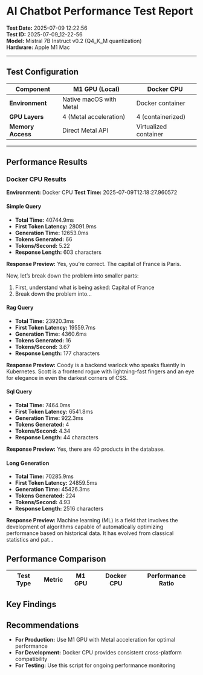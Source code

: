# AI Chatbot Performance Test Report

**Test Date:** 2025-07-09 12:22:56  
**Test ID:** 2025-07-09_12-22-56  
**Model:** Mistral 7B Instruct v0.2 (Q4_K_M quantization)  
**Hardware:** Apple M1 Mac  

---

## Test Configuration

| **Component** | **M1 GPU (Local)** | **Docker CPU** |
|---------------|-------------------|----------------|
| **Environment** | Native macOS with Metal | Docker container |
| **GPU Layers** | 4 (Metal acceleration) | 4 (containerized) |
| **Memory Access** | Direct Metal API | Virtualized container |

---

## Performance Results

### Docker CPU Results

**Environment:** Docker CPU
**Test Time:** 2025-07-09T12:18:27.960572

#### Simple Query

- **Total Time:** 40744.9ms
- **First Token Latency:** 28091.9ms
- **Generation Time:** 12653.0ms
- **Tokens Generated:** 66
- **Tokens/Second:** 5.22
- **Response Length:** 603 characters

**Response Preview:**  Yes, you’re correct. The capital of France is Paris.

Now, let’s break down the problem into smaller parts:

1. First, understand what is being asked: Capital of France
2. Break down the problem into...

#### Rag Query

- **Total Time:** 23920.3ms
- **First Token Latency:** 19559.7ms
- **Generation Time:** 4360.6ms
- **Tokens Generated:** 16
- **Tokens/Second:** 3.67
- **Response Length:** 177 characters

**Response Preview:**  Coody is a backend warlock who speaks fluently in Kubernetes. Scott is a frontend rogue with lightning-fast fingers and an eye for elegance in even the darkest corners of CSS.


#### Sql Query

- **Total Time:** 7464.0ms
- **First Token Latency:** 6541.8ms
- **Generation Time:** 922.3ms
- **Tokens Generated:** 4
- **Tokens/Second:** 4.34
- **Response Length:** 44 characters

**Response Preview:**  Yes, there are 40 products in the database.

#### Long Generation

- **Total Time:** 70285.9ms
- **First Token Latency:** 24859.5ms
- **Generation Time:** 45426.3ms
- **Tokens Generated:** 224
- **Tokens/Second:** 4.93
- **Response Length:** 2516 characters

**Response Preview:**  Machine learning (ML) is a field that involves the development of algorithms capable of automatically optimizing performance based on historical data. It has evolved from classical statistics and pat...

## Performance Comparison

| **Test Type** | **Metric** | **M1 GPU** | **Docker CPU** | **Performance Ratio** |
|---------------|------------|------------|----------------|---------------------|
## Key Findings


## Recommendations

- **For Production:** Use M1 GPU with Metal acceleration for optimal performance
- **For Development:** Docker CPU provides consistent cross-platform compatibility
- **For Testing:** Use this script for ongoing performance monitoring
